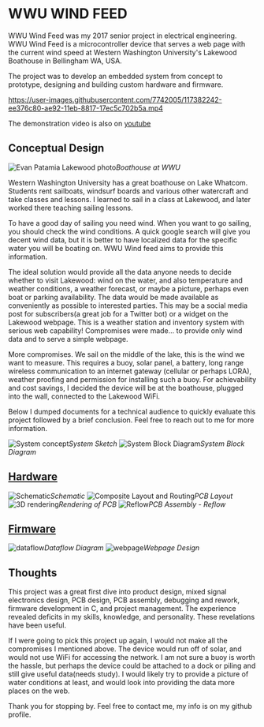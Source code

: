 
# WWU WIND FEED

WWU Wind Feed was my 2017 senior project in electrical engineering. WWU Wind Feed is a microcontroller device that serves a web page with the current wind speed at Western Washington University's Lakewood Boathouse in Bellingham WA, USA.

The project was to develop an embedded system from concept to prototype, designing and building custom hardware and firmware.

https://user-images.githubusercontent.com/7742005/117382242-ee376c80-ae92-11eb-8817-17ec5c702b5a.mp4


The demonstration video is also on [youtube](https://www.youtube.com/watch?v=sEgjqADhZPg)

## Conceptual Design

![Evan Patamia Lakewood photo](images/EvanPatamiaLakewood.jpeg)*Boathouse at WWU*

Western Washington University has a great boathouse on Lake Whatcom. Students rent sailboats, windsurf boards and various other watercraft and take classes and lessons. I learned to sail in a class at Lakewood, and later worked there teaching sailing lessons.

To have a good day of sailing you need wind. When you want to go sailing, you should check the wind conditions. A quick google search will give you decent wind data, but it is better to have localized data for the specific water you will be boating on. WWU Wind feed aims to provide this information. 

The ideal solution would provide all the data anyone needs to decide whether to visit Lakewood: wind on the water, and also temperature and weather conditions, a weather forecast, or maybe a picture, perhaps even boat or parking availability. The data would be made available as conveniently as possible to interested parties. This may be a social media post for subscribers(a great job for a Twitter bot) or a widget on the Lakewood webpage. This is a weather station and inventory system with serious web capability! Compromises were made... to provide only wind data and to serve a simple webpage.

More compromises. We sail on the middle of the lake, this is the wind we want to measure. This requires a buoy, solar panel, a battery, long range wireless communication to an internet gateway (cellular or perhaps LORA), weather proofing and permission for installing such a buoy. For achievability and cost savings, I decided the device will be at the boathouse, plugged into the wall, connected to the Lakewood WiFi.

Below I dumped documents for a technical audience to quickly evaluate this project followed by a brief conclusion. Feel free to reach out to me for more information.

![System concept](images/systemsketch.jpg)*System Sketch*
![System Block Diagram](images/SystemBlockDiagram.JPG)*System Block Diagram*


## [Hardware](https://github.com/tedfernau/WWUWINDFEED/tree/master/hardware)

![Schematic](images/Schematic.JPG)*Schematic*
![Composite Layout and Routing](images/routing.JPG)*PCB Layout*
![3D rendering](images/3D.JPG)*Rendering of PCB*
![Reflow](images/2-reflow.jpg)*PCB Assembly - Reflow*


## [Firmware](https://github.com/tedfernau/WWUWINDFEED/tree/master/firmware)

![dataflow](images/dataflow.JPG)*Dataflow Diagram*
![webpage](images/webpage.JPG)*Webpage Design*

## Thoughts

This project was a great first dive into product design, mixed signal electronics design, PCB design, PCB assembly, debugging and rework, firmware development in C, and project management. The experience revealed deficits in my skills, knowledge, and personality. These revelations have been useful.

If I were going to pick this project up again, I would not make all the compromises I mentioned above. The device would run off of solar, and would not use WiFi for accessing the network. I am not sure a buoy is worth the hassle, but perhaps the device could be attached to a dock or piling and still give useful data(needs study). I would likely try to provide a picture of water conditions at least, and would look into providing the data more places on the web. 

Thank you for stopping by. Feel free to contact me, my info is on my github profile. 
